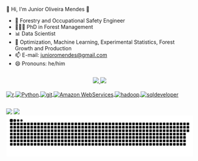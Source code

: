 🚀 Hi, I'm Junior Oliveira Mendes 👋

- 🌲 Forestry and Occupational Safety Engineer
- 👨🏾‍🎓 PhD in Forest Management
- 📊 Data Scientist
- 💬 Optimization, Machine Learning, Experimental Statistics, Forest Growth and Production
- 📫 E-mail: junioromendes@gmail.com
- 😄 Pronouns: he/him

##

<div align="center">
  <a href="https://github.com/junioromendes">
  <img height="140em" src="https://github-readme-stats.vercel.app/api?username=junioromendes&show_icons=true&theme=merko&include_all_commits=true&count_private=true">
  <img height="140em" src="https://github-readme-stats.vercel.app/api/top-langs/?username=junioromendes&layout=compact&langs_count=7&theme=merko">
</div>

<div style="display: inline_block"><br>
  <img align="center" alt="r" height="30" width="40" src="https://cdn.jsdelivr.net/gh/devicons/devicon@latest/icons/r/r-plain.svg">
  <img align="center" alt="Python" height="30" width="40" src="https://cdn.jsdelivr.net/gh/devicons/devicon@latest/icons/python/python-original.svg">
  <img align="center" alt="git" height="30" width="40" src="https://cdn.jsdelivr.net/gh/devicons/devicon@latest/icons/git/git-plain-wordmark.svg">
  <img align="center" alt="Amazon WebServices" height="30" width="40" src="https://cdn.jsdelivr.net/gh/devicons/devicon@latest/icons/amazonwebservices/amazonwebservices-plain-wordmark.svg">
  <img align="center" alt="hadoop" height="30" width="40" src="https://cdn.jsdelivr.net/gh/devicons/devicon@latest/icons/hadoop/hadoop-original.svg">
  <img align="center" alt="sqldeveloper" height="30" width="40" src="https://cdn.jsdelivr.net/gh/devicons/devicon@latest/icons/sqldeveloper/sqldeveloper-original.svg">
</div>

##
  <div> 
  <a href = "mailto:junioromendes@gmail.com"><img src="https://img.shields.io/badge/-Gmail-%23333?style=for-the-badge&logo=gmail&logoColor=white" target="_blank"></a>
  <a href="https://www.linkedin.com/in/junior-oliveira-mendes-7aaa6136/" target="_blank"><img src="https://img.shields.io/badge/-LinkedIn-%230077B5?style=for-the-badge&logo=linkedin&logoColor=white" target="blank"></a> 

 
<picture>
  <source media="(prefers-color-scheme: dark)" srcset="https://raw.githubusercontent.com/junioromendes/junioromendes/output/github-contribution-grid-snake-dark.svg">
  <source media="(prefers-color-scheme: light)" srcset="https://raw.githubusercontent.com/junioromendes/junioromendes/output/github-contribution-grid-snake.svg">
  <img alt="github contribution grid snake animation" src="https://raw.githubusercontent.com/junioromendes/junioromendes/output/github-contribution-grid-snake.svg">
</picture>

</div>
